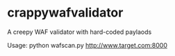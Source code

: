 # crappywafvalidator
A creepy WAF validator with hard-coded paylaods



Usage: python wafscan.py http://www.target.com:8000
